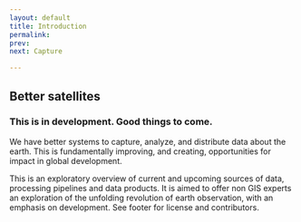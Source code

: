 ```yaml
---
layout: default
title: Introduction
permalink: 
prev: 
next: Capture

---
```


## Better satellites

<div class="map-container">
	<div id="banner-map" class="static-map static-map__left"></div>
	<div id="banner-map-2" class="static-map static-map__right"></div>
</div>

### This is in development. Good things to come.

We have better systems to capture, analyze, and distribute data about the earth. This is fundamentally improving, and creating, opportunities for impact in global development.

This is an exploratory overview of current and upcoming sources of data, processing pipelines and data products. It is aimed to offer non GIS experts an exploration of the unfolding revolution of earth observation, with an emphasis on development. See footer for license and contributors.
